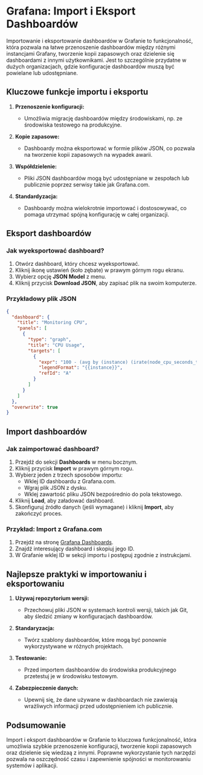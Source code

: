 # Grafana: Import i Eksport Dashboardów

Importowanie i eksportowanie dashboardów w Grafanie to funkcjonalność, która pozwala na łatwe przenoszenie dashboardów między różnymi instancjami Grafany, tworzenie kopii zapasowych oraz dzielenie się dashboardami z innymi użytkownikami. Jest to szczególnie przydatne w dużych organizacjach, gdzie konfiguracje dashboardów muszą być powielane lub udostępniane.

## Kluczowe funkcje importu i eksportu

1. **Przenoszenie konfiguracji:**
   - Umożliwia migrację dashboardów między środowiskami, np. ze środowiska testowego na produkcyjne.

2. **Kopie zapasowe:**
   - Dashboardy można eksportować w formie plików JSON, co pozwala na tworzenie kopii zapasowych na wypadek awarii.

3. **Współdzielenie:**
   - Pliki JSON dashboardów mogą być udostępniane w zespołach lub publicznie poprzez serwisy takie jak Grafana.com.

4. **Standardyzacja:**
   - Dashboardy można wielokrotnie importować i dostosowywać, co pomaga utrzymać spójną konfigurację w całej organizacji.

## Eksport dashboardów

### Jak wyeksportować dashboard?
1. Otwórz dashboard, który chcesz wyeksportować.
2. Kliknij ikonę ustawień (koło zębate) w prawym górnym rogu ekranu.
3. Wybierz opcję **JSON Model** z menu.
4. Kliknij przycisk **Download JSON**, aby zapisać plik na swoim komputerze.

### Przykładowy plik JSON
```json
{
  "dashboard": {
    "title": "Monitoring CPU",
    "panels": [
      {
        "type": "graph",
        "title": "CPU Usage",
        "targets": [
          {
            "expr": "100 - (avg by (instance) (irate(node_cpu_seconds_total{mode=\"idle\"}[5m])) * 100)",
            "legendFormat": "{{instance}}",
            "refId": "A"
          }
        ]
      }
    ]
  },
  "overwrite": true
}
```

## Import dashboardów

### Jak zaimportować dashboard?
1. Przejdź do sekcji **Dashboards** w menu bocznym.
2. Kliknij przycisk **Import** w prawym górnym rogu.
3. Wybierz jeden z trzech sposobów importu:
   - Wklej ID dashboardu z Grafana.com.
   - Wgraj plik JSON z dysku.
   - Wklej zawartość pliku JSON bezpośrednio do pola tekstowego.
4. Kliknij **Load**, aby załadować dashboard.
5. Skonfiguruj źródło danych (jeśli wymagane) i kliknij **Import**, aby zakończyć proces.

### Przykład: Import z Grafana.com
1. Przejdź na stronę [Grafana Dashboards](https://grafana.com/grafana/dashboards).
2. Znajdź interesujący dashboard i skopiuj jego ID.
3. W Grafanie wklej ID w sekcji importu i postępuj zgodnie z instrukcjami.

## Najlepsze praktyki w importowaniu i eksportowaniu

1. **Używaj repozytorium wersji:**
   - Przechowuj pliki JSON w systemach kontroli wersji, takich jak Git, aby śledzić zmiany w konfiguracjach dashboardów.

2. **Standaryzacja:**
   - Twórz szablony dashboardów, które mogą być ponownie wykorzystywane w różnych projektach.

3. **Testowanie:**
   - Przed importem dashboardów do środowiska produkcyjnego przetestuj je w środowisku testowym.

4. **Zabezpieczenie danych:**
   - Upewnij się, że dane używane w dashboardach nie zawierają wrażliwych informacji przed udostępnieniem ich publicznie.

## Podsumowanie

Import i eksport dashboardów w Grafanie to kluczowa funkcjonalność, która umożliwia szybkie przenoszenie konfiguracji, tworzenie kopii zapasowych oraz dzielenie się wiedzaą z innymi. Poprawne wykorzystanie tych narzędzi pozwala na oszczędność czasu i zapewnienie spójności w monitorowaniu systemów i aplikacji.

